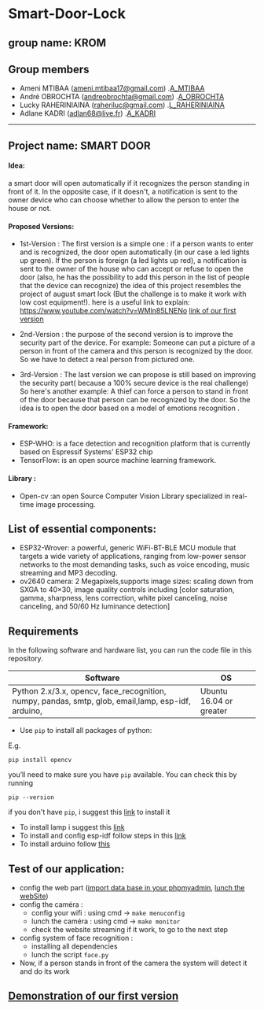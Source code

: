 # Smart-Door-Lock 

## group name: KROM

## Group members
* Ameni MTIBAA  (ameni.mtibaa17@gmail.com)  .[A_MTIBAA](https://github.com/amenimtibaa "A_MTIBAA")
* André OBROCHTA  (andreobrochta@gmail.com) .[A_OBROCHTA](https://github.com/aobrochta "A_OBROCHTA")
* Lucky RAHERINIAINA  (raheriluc@gmail.com) .[L_RAHERINIAINA](https://github.com/raheriluc "L_RAHERINIAINA")
* Adlane KADRI  (adlan68@live.fr) .[A_KADRI](https://github.com/adlaneKadri "A_KADRI")

-----------------------------------------------------------------------------------------------------------------------------------

## Project name: SMART DOOR 

#### Idea: 
a smart door will open automatically if it recognizes the person standing in front of it.
In the opposite case, if it doesn't, a notification is sent to the owner device who can choose whether to allow the person to enter the house or not.

#### Proposed Versions: 
* 1st-Version :
The first version is a simple one :
if a person wants to enter and is recognized, the door open automatically (in our case a led lights up green).
If the person is foreign (a led lights up red), a notification is sent to the owner of the house who can accept or refuse to open the door (also, he has the possibility to add this person in the list of people that the device can recognize)
the idea of this project resembles the project of august smart lock (But the challenge is to make it work with low cost equipment!). 
here is a useful link to explain:  https://www.youtube.com/watch?v=WMln85LNENo
[link of our first version](https://youtu.be/WWc-0oCVvxw) 

* 2nd-Version : 
the purpose of the second version is to improve the security part of the device.
For example:
Someone can put a picture of a person in front of the camera and this person is recognized by the door.
So we have to detect a real person from pictured one.

* 3rd-Version :
The last version we can propose is still based on improving the security part( because a 100% secure device is the real challenge)
So here's another example:
A thief can force a person to stand in front of the door because that person can be recognized by the door. 
So the idea is to open the door based on a model of emotions recognition .


#### Framework:
* ESP-WHO: is a face detection and recognition platform that is currently based on Espressif Systems' ESP32 chip
* TensorFlow: is an open source machine learning framework.

#### Library : 
* Open-cv :an open Source Computer Vision Library specialized in real-time image processing.


## List of essential components:

* ESP32-Wrover: 
     a powerful, generic WiFi-BT-BLE MCU module that targets a wide
     variety of applications, ranging from low-power sensor networks to the most demanding tasks, 
     such as voice encoding, music streaming and MP3 decoding.
* ov2640 camera:
	2 Megapixels,supports image sizes: scaling down from SXGA to 40×30, image quality controls including [color saturation, gamma, sharpness, lens correction, white pixel canceling, noise canceling, and 50/60 Hz luminance detection]
	
## Requirements

In the following software and hardware list, you can run the code file in this repository.

| Software  | OS  |
| ------------------------------------ | ----------------------------------- |
| Python 2.x/3.x, opencv, face_recognition, numpy, pandas, smtp, glob, email,lamp, esp-idf, arduino, | Ubuntu 16.04 or greater |

* Use `pip` to install all packages of python:

E.g.

```
pip install opencv
```

you’ll need to make sure you have `pip` available. You can check this by running

```
pip --version
```

if you don't have `pip`, i suggest this [link](https://linuxize.com/post/how-to-install-pip-on-ubuntu-18.04/) to install it

* To install lamp i suggest this [link](https://medium.com/@jangid.hitesh2112/how-to-install-lamp-stack-on-ubuntu-db77ac018116) 
* To install and config esp-idf follow steps in this [link](https://docs.espressif.com/projects/esp-idf/en/latest/get-started/)
* To install arduino follow [this](https://doc.ubuntu-fr.org/arduino)

## Test of our application:
* config the web part ([import data base in your phpmyadmin](https://mediatemple.net/community/products/dv/204403864/export-and-import-mysql-databases), [lunch the webSite](https://www.hostingadvice.com/how-to/how-to-host-your-own-website/))
* config the caméra : 
	- config your wifi : using cmd -> ``` make menuconfig ``` 
	- lunch the caméra : using cmd -> ``` make monitor ```
	- check the website streaming if it work, to go to the next step
* config system of face recognition : 
	- installing all dependencies
	- lunch the script `face.py`
* Now, if a person stands in front of the camera the system will detect it and do its work 
## [Demonstration of our first version](https://www.youtube.com/watch?v=WWc-0oCVvxw&feature=share&fbclid=IwAR0e-pUkGcqRiI6dqgbQRM5dbxpZMZVVLPbPVH8EjWaVkQlPWDz5fFra-9g)
